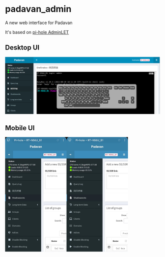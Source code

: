 # padavan_admin
A new web interface for Padavan 

It's based on [pi-hole AdminLET](https://github.com/pi-hole/AdminLTE)

## Desktop UI
<img src="webui_desktop.png" />

## Mobile UI
<img src="mobile_ui_1.jpg" width="200" style="float:left;" />
<img src="mobile_ui_2.jpg" width="200" />
